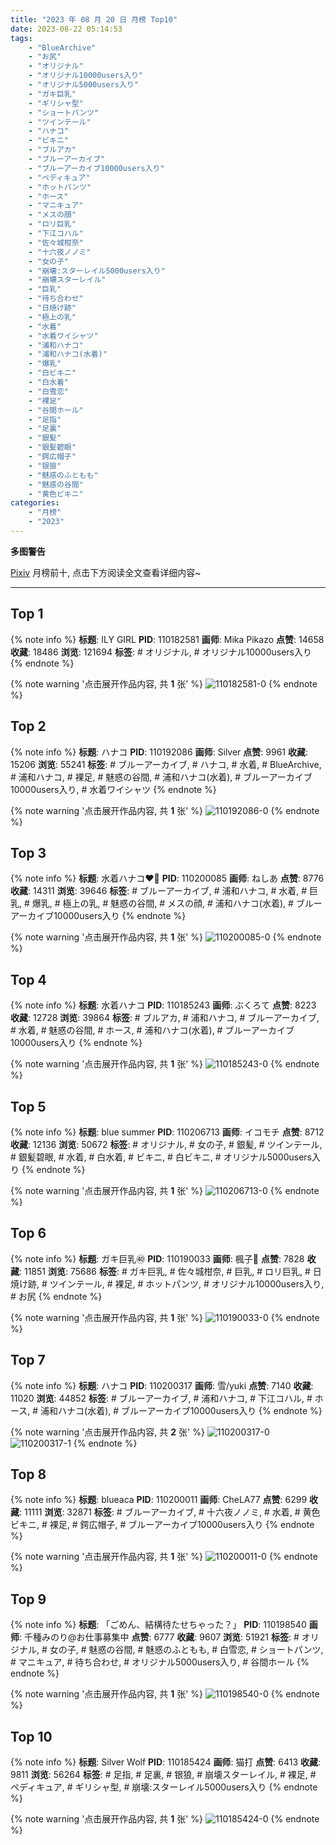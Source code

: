 ```yaml
---
title: "2023 年 08 月 20 日 月榜 Top10"
date: 2023-08-22 05:14:53
tags:
    - "BlueArchive"
    - "お尻"
    - "オリジナル"
    - "オリジナル10000users入り"
    - "オリジナル5000users入り"
    - "ガキ巨乳"
    - "ギリシャ型"
    - "ショートパンツ"
    - "ツインテール"
    - "ハナコ"
    - "ビキニ"
    - "ブルアカ"
    - "ブルーアーカイブ"
    - "ブルーアーカイブ10000users入り"
    - "ペディキュア"
    - "ホットパンツ"
    - "ホース"
    - "マニキュア"
    - "メスの顔"
    - "ロリ巨乳"
    - "下江コハル"
    - "佐々城柑奈"
    - "十六夜ノノミ"
    - "女の子"
    - "崩壊:スターレイル5000users入り"
    - "崩壊スターレイル"
    - "巨乳"
    - "待ち合わせ"
    - "日焼け跡"
    - "極上の乳"
    - "水着"
    - "水着ワイシャツ"
    - "浦和ハナコ"
    - "浦和ハナコ(水着)"
    - "爆乳"
    - "白ビキニ"
    - "白水着"
    - "白雪恋"
    - "裸足"
    - "谷間ホール"
    - "足指"
    - "足裏"
    - "銀髪"
    - "銀髪碧眼"
    - "鍔広帽子"
    - "银狼"
    - "魅惑のふともも"
    - "魅惑の谷間"
    - "黄色ビキニ"
categories:
    - "月榜"
    - "2023"
---
```


<i class="fa fa-triangle-exclamation"></i>**多图警告**<i class="fa fa-triangle-exclamation"></i>

[Pixiv](https://www.pixiv.net/) 月榜前十, 点击下方阅读全文查看详细内容~

<!-- more -->

---

## Top 1

{% note info %}
**标题**: ILY GIRL
**PID**: 110182581 **画师**: Mika Pikazo
**点赞**: 14658 **收藏**: 18486 **浏览**: 121694
**标签**: # オリジナル, # オリジナル10000users入り
{% endnote %}

{% note warning '点击展开作品内容, 共 **1** 张' %}
![110182581-0](https://i.pixiv.re/img-original/img/2023/07/24/00/03/39/110182581_p0.png)
{% endnote %}

## Top 2

{% note info %}
**标题**: ハナコ
**PID**: 110192086 **画师**: Silver
**点赞**: 9961 **收藏**: 15206 **浏览**: 55241
**标签**: # ブルーアーカイブ, # ハナコ, # 水着, # BlueArchive, # 浦和ハナコ, # 裸足, # 魅惑の谷間, # 浦和ハナコ(水着), # ブルーアーカイブ10000users入り, # 水着ワイシャツ
{% endnote %}

{% note warning '点击展开作品内容, 共 **1** 张' %}
![110192086-0](https://i.pixiv.re/img-original/img/2023/07/24/10/43/37/110192086_p0.jpg)
{% endnote %}

## Top 3

{% note info %}
**标题**: 水着ハナコ❤️💙
**PID**: 110200085 **画师**: ねしあ
**点赞**: 8776 **收藏**: 14311 **浏览**: 39646
**标签**: # ブルーアーカイブ, # 浦和ハナコ, # 水着, # 巨乳, # 爆乳, # 極上の乳, # 魅惑の谷間, # メスの顔, # 浦和ハナコ(水着), # ブルーアーカイブ10000users入り
{% endnote %}

{% note warning '点击展开作品内容, 共 **1** 张' %}
![110200085-0](https://i.pixiv.re/img-original/img/2023/07/24/18/21/21/110200085_p0.png)
{% endnote %}

## Top 4

{% note info %}
**标题**: 水着ハナコ
**PID**: 110185243 **画师**: ぶくろて
**点赞**: 8223 **收藏**: 12728 **浏览**: 39864
**标签**: # ブルアカ, # 浦和ハナコ, # ブルーアーカイブ, # 水着, # 魅惑の谷間, # ホース, # 浦和ハナコ(水着), # ブルーアーカイブ10000users入り
{% endnote %}

{% note warning '点击展开作品内容, 共 **1** 张' %}
![110185243-0](https://i.pixiv.re/img-original/img/2023/07/24/01/36/27/110185243_p0.jpg)
{% endnote %}

## Top 5

{% note info %}
**标题**: blue summer
**PID**: 110206713 **画师**: イコモチ
**点赞**: 8712 **收藏**: 12136 **浏览**: 50672
**标签**: # オリジナル, # 女の子, # 銀髪, # ツインテール, # 銀髪碧眼, # 水着, # 白水着, # ビキニ, # 白ビキニ, # オリジナル5000users入り
{% endnote %}

{% note warning '点击展开作品内容, 共 **1** 张' %}
![110206713-0](https://i.pixiv.re/img-original/img/2023/07/24/22/02/02/110206713_p0.png)
{% endnote %}

## Top 6

{% note info %}
**标题**: ガキ巨乳㊵
**PID**: 110190033 **画师**: 楓子🍁
**点赞**: 7828 **收藏**: 11851 **浏览**: 75686
**标签**: # ガキ巨乳, # 佐々城柑奈, # 巨乳, # ロリ巨乳, # 日焼け跡, # ツインテール, # 裸足, # ホットパンツ, # オリジナル10000users入り, # お尻
{% endnote %}

{% note warning '点击展开作品内容, 共 **1** 张' %}
![110190033-0](https://i.pixiv.re/img-original/img/2023/07/24/08/00/04/110190033_p0.jpg)
{% endnote %}

## Top 7

{% note info %}
**标题**: ハナコ
**PID**: 110200317 **画师**: 雪/yuki
**点赞**: 7140 **收藏**: 11020 **浏览**: 44852
**标签**: # ブルーアーカイブ, # 浦和ハナコ, # 下江コハル, # ホース, # 浦和ハナコ(水着), # ブルーアーカイブ10000users入り
{% endnote %}

{% note warning '点击展开作品内容, 共 **2** 张' %}
![110200317-0](https://i.pixiv.re/img-original/img/2023/07/24/18/31/47/110200317_p0.jpg)
![110200317-1](https://i.pixiv.re/img-original/img/2023/07/24/18/31/47/110200317_p1.jpg)
{% endnote %}

## Top 8

{% note info %}
**标题**: blueaca
**PID**: 110200011 **画师**: CheLA77
**点赞**: 6299 **收藏**: 11111 **浏览**: 32871
**标签**: # ブルーアーカイブ, # 十六夜ノノミ, # 水着, # 黄色ビキニ, # 裸足, # 鍔広帽子, # ブルーアーカイブ10000users入り
{% endnote %}

{% note warning '点击展开作品内容, 共 **1** 张' %}
![110200011-0](https://i.pixiv.re/img-original/img/2023/07/24/18/18/09/110200011_p0.jpg)
{% endnote %}

## Top 9

{% note info %}
**标题**: 「ごめん、結構待たせちゃった？」
**PID**: 110198540 **画师**: 千種みのり@お仕事募集中
**点赞**: 6777 **收藏**: 9607 **浏览**: 51921
**标签**: # オリジナル, # 女の子, # 魅惑の谷間, # 魅惑のふともも, # 白雪恋, # ショートパンツ, # マニキュア, # 待ち合わせ, # オリジナル5000users入り, # 谷間ホール
{% endnote %}

{% note warning '点击展开作品内容, 共 **1** 张' %}
![110198540-0](https://i.pixiv.re/img-original/img/2023/07/24/17/13/24/110198540_p0.jpg)
{% endnote %}

## Top 10

{% note info %}
**标题**: Silver Wolf
**PID**: 110185424 **画师**: 猫打
**点赞**: 6413 **收藏**: 9811 **浏览**: 56264
**标签**: # 足指, # 足裏, # 银狼, # 崩壊スターレイル, # 裸足, # ペディキュア, # ギリシャ型, # 崩壊:スターレイル5000users入り
{% endnote %}

{% note warning '点击展开作品内容, 共 **1** 张' %}
![110185424-0](https://i.pixiv.re/img-original/img/2023/07/24/01/46/05/110185424_p0.jpg)
{% endnote %}
